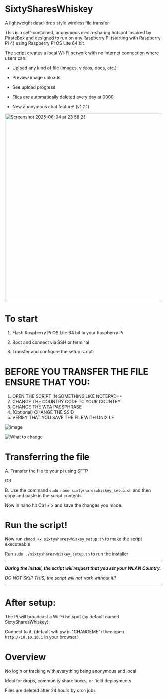# SixtySharesWhiskey
A lightweight dead-drop style wireless file transfer

This is a self-contained, anonymous media-sharing hotspot inspired by PirateBox and designed to run on any Raspberry Pi (starting with Raspberry Pi 4) using Raspberry Pi OS Lite 64 bit.

The script creates a local Wi-Fi network with no internet connection where users can:

- Upload any kind of file (images, videos, docs, etc.)

- Preview image uploads

- See upload progress

- Files are automatically deleted every day at 0000

- New anonymous chat feature! (v1.2.1)

<img width="602" alt="Screenshot 2025-06-04 at 23 58 23" src="https://github.com/user-attachments/assets/c4e95eb2-8d52-469b-a40b-a92c2d34f5f7" />


# To start

1. Flash Raspberry Pi OS Lite 64 bit to your Raspberry Pi

2. Boot and connect via SSH or terminal

3. Transfer and configure the setup script:

# BEFORE YOU TRANSFER THE FILE ENSURE THAT YOU: 
1. OPEN THE SCRIPT IN SOMETHING LIKE NOTEPAD++
2. CHANGE THE COUNTRY CODE TO YOUR COUNTRY
3. CHANGE THE WPA PASSPHRASE
4. (Optional) CHANGE THE SSID
5. VERIFY THAT YOU SAVE THE FILE WITH UNIX LF

![image](https://github.com/user-attachments/assets/38fff35c-15e0-4a19-8319-fedacf2595fd)


![What to change](https://github.com/user-attachments/assets/8ada6058-f5dd-45e7-b60f-f7770d4bb9ec)

# Transferring the file

A. Transfer the file to your pi using SFTP

OR

B. Use the command ```sudo nano sixtyshareswhiskey_setup.sh``` and then copy and paste in the script contents 


Now in nano hit Ctrl + x and save the changes you made.

# Run the script!

Now run ```chmod +x sixtyshareswhiskey_setup.sh``` to make the script executeable

Run ```sudo ./sixtyshareswhiskey_setup.sh``` to run the installer

*********************
***During the install, the script will request that you set your WLAN Country.***

*DO NOT SKIP THIS, the script will not work without it!!*
*********************
# After setup:

The Pi will broadcast a Wi-Fi hotspot (by default named SixtySharesWhiskey)

Connect to it, (default wifi pw is "CHANGEME") then open ```http://10.10.10.1``` in your browser!

# Overview

No login or tracking with everything being anonymous and local

Ideal for drops, community share boxes, or field deployments

Files are deleted after 24 hours by cron jobs


